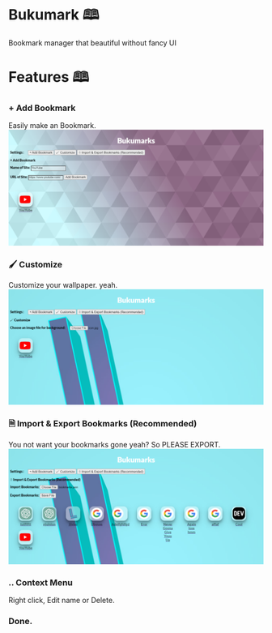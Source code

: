 # Bukumark 🕮
 Bookmark manager that beautiful without fancy UI

# Features 🕮

### + Add Bookmark
Easily make an Bookmark.
![img](img/1.png)

### 🖌 Customize
Customize your wallpaper. yeah.
![img](img/2.png)

### 🗎 Import & Export Bookmarks (Recommended)
You not want your bookmarks gone yeah? So PLEASE EXPORT.
![img](img/3.png)

### .. Context Menu
Right click, Edit name or Delete.

### Done.
